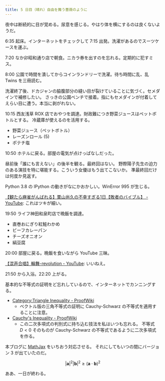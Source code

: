 ```yaml
---
title: 5 日目（晴れ）自由を舞う薔薇のように
---
```


夜中は断続的に目が覚める。尿意を感じる。やはり体を横にするのは良くないようだ。

6:35 起床。インターネットをチェックして 7:15 出発。洗濯があるのでスーツケースを運ぶ。

7:20 なか卯昭和通り店で朝食。ニカラ券を出すのを忘れる。定期的に犯すミス。

8:00 公園で時間を潰してからコインランドリーで洗濯。待ち時間に乱、乱 Twins を三冊読む。

洗濯終了後、ドカジャンの脇腹部分の縫い目が裂けていることに気づく。セメダインで補修したい。
さっきの公園ベンチで接着。指にもセメダインが付着してえらい目に遭う。本当に剥がれない。

10:15 西友浅草 ROX 店でおやつを調達。財政難につき野菜ジュースはペットボトルとする。
冷蔵庫が使えるのを活用する。

* 野菜ジュース（ペットボトル）
* レーズンロール (5)
* ポテチ塩

10:50 ホテルに戻る。部屋の電気が点けっぱなしだった。

昼前後「誰にも言えない」の後半を観る。最終回はない。
野際陽子先生の迫力のある演技を特に堪能する。こういう女優はもう出てこないか。
準最終回だけは何度か見返す。

Python 3.8 の IPython の動きがなにかおかしい。WinError 995 が生じる。

[【観たら麻雀がんばれる】栗山尚久の不幸すぎる1日【敗者のバイブル】 - YouTube](https://www.youtube.com/watch?v=G9ZSJhX-4Sk):
これはツキが細い。

19:50 ライフ神田和泉町店で晩飯を調達。

* 直巻おにぎり紅鮭わかめ
* ビーフカレーパン
* チーズオニオン
* 絹豆腐

20:00 部屋に戻る。晩飯を食いながら YouTube 三昧。

[【混声合唱】輪舞-revolution - YouTube](https://www.youtube.com/watch?v=KjNG5Jg4MN0):
いいねえ。

21:50 から入浴。22:20 上がる。

基本的な不等式の証明をど忘れしているので、インターネットでカンニングする。

* [Category:Triangle Inequality - ProofWiki](https://proofwiki.org/wiki/Category:Triangle_Inequality)
  * ベクトル版の三角不等式の証明に Cauchy-Schwarz の不等式を適用することに注意。
* [Cauchy's Inequality - ProofWiki](https://proofwiki.org/wiki/Cauchy%27s_Inequality)
  * この二次多項式の判別式に持ち込む技法を私はいつも忘れる。
    不等式 $D \lt 0$ そのものが Cauchy-Schwarz の不等式であるように二次多項式を作る。

本ブログに [MathJax](http://docs.mathjax.org/en/latest/index.html) をいちおう対応させる。
それにしてもいつの間にバージョン 3 が出ていたのだ。

$$
\lvert \bm a \rvert^2 \lvert \bm b \rvert^2 \ge (\bm a \cdot \bm b)^2
$$

ああ、一日が終わる。
